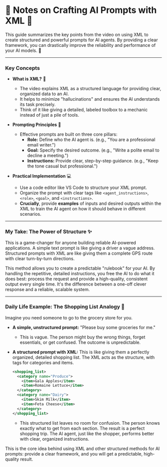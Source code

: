 # 📝 **Notes on Crafting AI Prompts with XML** 🤖

This guide summarizes the key points from the video on using XML to create structured and powerful prompts for AI agents. By providing a clear framework, you can drastically improve the reliability and performance of your AI models. 🎯

---

### **Key Concepts**

- **What is XML?** 🧱

  - The video explains XML as a structured language for providing clear, organized data to an AI.
  - It helps to minimize "hallucinations" and ensures the AI understands its task precisely.
  - Think of it like giving a detailed, labeled toolbox to a mechanic instead of just a pile of tools.

- **Prompting Principles** 🧠

  - Effective prompts are built on three core pillars:
    - **Role:** Define who the AI agent is. (e.g., "You are a professional email writer.")
    - **Goal:** Specify the desired outcome. (e.g., "Write a polite email to decline a meeting.")
    - **Instructions:** Provide clear, step-by-step guidance. (e.g., "Keep the tone casual but professional.")

- **Practical Implementation** 💻

  - Use a code editor like VS Code to structure your XML prompt.
  - Organize the prompt with clear tags like `<agent_instructions>`, `<role>`, `<goal>`, and `<instructions>`.
  - **Crucially**, provide **examples** of inputs and desired outputs within the XML to train the AI agent on how it should behave in different scenarios.

---

### **My Take: The Power of Structure** ✨

This is a game-changer for anyone building reliable AI-powered applications. A simple text prompt is like giving a driver a vague address. Structured prompts with XML are like giving them a complete GPS route with clear turn-by-turn directions.

This method allows you to create a predictable "rulebook" for your AI. By handling the repetitive, detailed instructions, you free the AI to do what it does best: process the request and provide a high-quality, consistent output every single time. It's the difference between a one-off clever response and a reliable, scalable system.

---

### **Daily Life Example: The Shopping List Analogy** 🛒

Imagine you need someone to go to the grocery store for you.

- **A simple, unstructured prompt:** "Please buy some groceries for me."

  - This is vague. The person might buy the wrong things, forget essentials, or get confused. The outcome is unpredictable.

- **A structured prompt with XML:** This is like giving them a perfectly organized, detailed shopping list. The XML acts as the structure, with tags for categories and items.

  ```xml
  <shopping_list>
    <category name="Produce">
      <item>Gala Apples</item>
      <item>Romaine Lettuce</item>
    </category>
    <category name="Dairy">
      <item>Skim Milk</item>
      <item>Feta Cheese</item>
    </category>
  </shopping_list>
  ```

  - This structured list leaves no room for confusion. The person knows exactly what to get from each section. The result is a perfect shopping trip. The AI agent, just like the shopper, performs better with clear, organized instructions.

This is the core idea behind using XML and other structured methods for AI prompts: provide a clear framework, and you will get a predictable, high-quality result.
